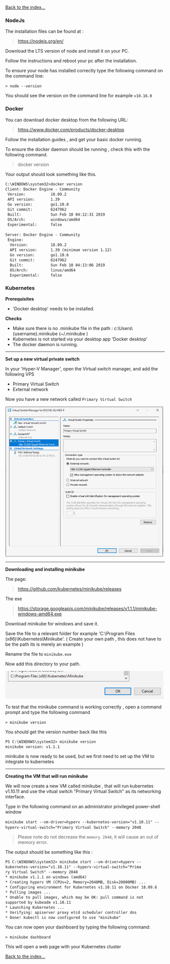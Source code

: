 [Back to the index...](https://github.com/Roche-Olivier/help.windows10.nodejs.basics)

### NodeJs

The installation files can be found at :<br>
> https://nodejs.org/en/

Download the LTS version of node and install it on your PC.

Follow the instructions and reboot your pc after the installation.

To ensure your node has installed correctly type the following command on the command line:

`> node --version`

You should see the version on the command line for example `v10.16.0`



### Docker


You can download docker desktop from the following URL:<br>
> https://www.docker.com/products/docker-desktop

Follow the installation guides , and get your basic docker running.

To ensure the docker daemon should be running , check this with the following command.

> docker version

Your output should look something like this.
```
C:\WINDOWS\system32>docker version
Client: Docker Engine - Community
 Version:           18.09.2
 API version:       1.39
 Go version:        go1.10.8
 Git commit:        6247962
 Built:             Sun Feb 10 04:12:31 2019
 OS/Arch:           windows/amd64
 Experimental:      false

Server: Docker Engine - Community
 Engine:
  Version:          18.09.2
  API version:      1.39 (minimum version 1.12)
  Go version:       go1.10.6
  Git commit:       6247962
  Built:            Sun Feb 10 04:13:06 2019
  OS/Arch:          linux/amd64
  Experimental:     false
```



### Kubernetes


**Prerequisites**
* 'Docker desktop' needs to be installed.

**Checks**
* Make sure there is no .minikube file in the path : c:\Users\\{username}\.minikube (~/.minikube )
* Kubernetes is not started via your desktop app 'Docker desktop'
* The docker daemon is running.


***


**Set up a new virtual private switch**

In your 'Hyper-V Manager', open the Virtual switch manager, and add the following VPS

* Primary Virtual Switch
* External network

Now you have a new network called `Primary Virtual Switch`

![VPS Setup](https://github.com/Roche-Olivier/Examples/blob/master/Examples/Images/vps_Setup.png "VPS Setup")


***

**Downloading and installing minikube**

The page:<br>
> https://github.com/kubernetes/minikube/releases

The exe<br>
> https://storage.googleapis.com/minikube/releases/v1.1.1/minikube-windows-amd64.exe

Download minikube for windows and save it.

Save the file to a relevant folder for example 'C:\Program Files (x86)\Kubernetes\Minikube'. ( Create your own path , this does not have to be the path its is merely an example )

Rename the file to `minikube.exe`

Now add this directory to your path.

![Class path](https://github.com/Roche-Olivier/Examples/blob/master/Examples/Images/class_path.png "Class path")


To test that the minikube command is working correctly , open a command prompt and type the following command

`> minikube version`

You should get the version number back like this
```
PS C:\WINDOWS\system32> minikube version
minikube version: v1.1.1
```

minikube is now ready to be used, but we first need to set up the VM to integrate to kubernetes


***

**Creating the VM that will run minikube**

We will now create a new VM called minikube , that will run kubernetes v1.10.11 and use the vitual switch "Primary Virtual Switch" as its networking interface.

Type in the following command on an administrator privileged power-shell window

`minikube start --vm-driver=hyperv --kubernetes-version="v1.10.11" --hyperv-virtual-switch="Primary Virtual Switch" --memory 2048`


> Please note do not decrease the `memory 2048`, it will cause an out of memory error.


The output should be something like this :

```
PS C:\WINDOWS\system32> minikube start --vm-driver=hyperv --kubernetes-version="v1.10.11" --hyperv-virtual-switch="Prima
ry Virtual Switch" --memory 2048
* minikube v1.1.1 on windows (amd64)
* Creating hyperv VM (CPUs=2, Memory=2048MB, Disk=20000MB) ...
* Configuring environment for Kubernetes v1.10.11 on Docker 18.09.6
* Pulling images ...
* Unable to pull images, which may be OK: pull command is not supported by kubeadm v1.10.11
* Launching Kubernetes ...
* Verifying: apiserver proxy etcd scheduler controller dns
* Done! kubectl is now configured to use "minikube"
```

You can now open your dashboard by typing the following command:

`> minikube dashboard`
 
This will open a web page with your Kubernetes cluster

[Back to the index...](https://github.com/Roche-Olivier/help.windows10.nodejs.basics)